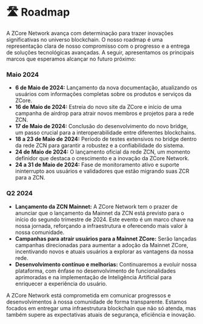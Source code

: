 # 🛣️ Roadmap

A ZCore Network avança com determinação para trazer inovações significativas no universo blockchain. O nosso roadmap é uma representação clara de nosso compromisso com o progresso e a entrega de soluções tecnológicas avançadas. A seguir, apresentamos os principais marcos que esperamos alcançar no futuro próximo:

### Maio 2024

* **6 de Maio de 2024:** Lançamento da nova documentação, atualizando os usuários com informações completas sobre os produtos e serviços da ZCore.
* **16 de Maio de 2024:** Estreia do novo site da ZCore e início de uma campanha de airdrop para atrair novos membros e projetos para a rede ZCN.
* **17 de Maio de 2024:** Conclusão do desenvolvimento do novo bridge, um passo crucial para a interoperabilidade entre diferentes blockchains.
* **18 a 23 de Maio de 2024:** Período de testes extensivos no bridge dentro da rede ZCN para garantir a robustez e a confiabilidade do sistema.
* **24 de Maio de 2024:** O lançamento oficial da rede ZCN, um momento definidor que destaca o crescimento e a inovação da ZCore Network.
* **24 a 31 de Maio de 2024:** Fase de monitoramento ativo e suporte ininterrupto aos usuários e validadores que estão migrando suas ZCR para a ZCN.

### Q2 2024

* **Lançamento da ZCN Mainnet:** A ZCore Network tem o prazer de anunciar que o lançamento da Mainnet da ZCN está previsto para o início do segundo trimestre de 2024. Este evento é um marco chave na nossa jornada, reforçando a infraestrutura e oferecendo mais valor à nossa comunidade.
* **Campanhas para atrair usuários para a Mainnet ZCore:** Serão lançadas campanhas direcionadas para aumentar a adoção da Mainnet ZCore, incentivando novos e atuais usuários a explorar as vantagens da nossa rede.
* **Desenvolvimento contínuo e melhorias:** Continuaremos a evoluir nossa plataforma, com ênfase no desenvolvimento de funcionalidades aprimoradas e na implementação de Inteligência Artificial para enriquecer a experiência do usuário.

A ZCore Network está comprometida em comunicar progressos e desenvolvimentos à nossa comunidade de forma transparente. Estamos focados em entregar uma infraestrutura blockchain que não só atenda, mas também supere as expectativas atuais de segurança, eficiência e inovação.
